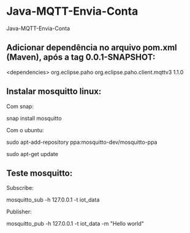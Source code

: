 # Java-MQTT-Envia-Conta

Java-MQTT-Envia-Conta


## Adicionar dependência no arquivo pom.xml (Maven), após a tag <version>0.0.1-SNAPSHOT</version>:

  \<dependencies>
    <dependency>
      <groupId>org.eclipse.paho</groupId>
      <artifactId>org.eclipse.paho.client.mqttv3</artifactId>
      <version>1.1.0</version>
    </dependency>

  </dependencies>    


## Instalar mosquitto linux:

Com snap:

snap install mosquitto

Com o ubuntu:

sudo apt-add-repository ppa:mosquitto-dev/mosquitto-ppa

sudo apt-get update

## Teste mosquitto:

Subscribe:

mosquitto_sub -h 127.0.0.1 -t iot_data

Publisher:

mosquitto_pub -h 127.0.0.1 -t iot_data -m "Hello world"
